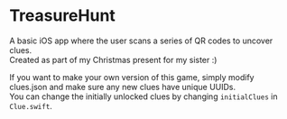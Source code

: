 # TreasureHunt
A basic iOS app where the user scans a series of QR codes to uncover clues.  
Created as part of my Christmas present for my sister :)

If you want to make your own version of this game, simply modify clues.json and make sure any new clues have unique UUIDs.  
You can change the initially unlocked clues by changing `initialClues` in `Clue.swift`.
